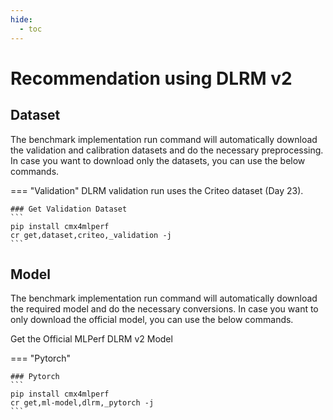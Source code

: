 ```yaml
---
hide:
  - toc
---
```


# Recommendation using DLRM v2

## Dataset

The benchmark implementation run command will automatically download the validation and calibration datasets and do the necessary preprocessing. In case you want to download only the datasets, you can use the below commands.

=== "Validation"
    DLRM validation run uses the Criteo dataset (Day 23).

    ### Get Validation Dataset
    ```
    pip install cmx4mlperf
    cr get,dataset,criteo,_validation -j
    ```
## Model
The benchmark implementation run command will automatically download the required model and do the necessary conversions. In case you want to only download the official model, you can use the below commands.

Get the Official MLPerf DLRM v2 Model

=== "Pytorch"

    ### Pytorch
    ```
    pip install cmx4mlperf
    cr get,ml-model,dlrm,_pytorch -j
    ```

